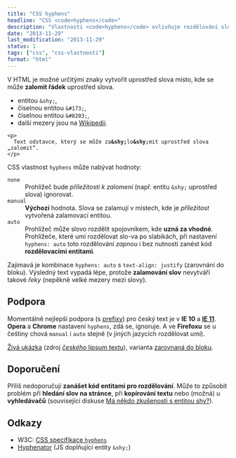 ```yaml
---
title: "CSS hyphens"
headline: "CSS <code>hyphens</code>"
description: "Vlastnosti <code>hyphens</code> ovlivňuje rozdělování slov spojovníkem na konci řádku."
date: "2013-11-29"
last_modification: "2013-11-29"
status: 1
tags: ["css", "css-vlastnosti"]
format: "html"
---
```


<p>V HTML je možné určitými znaky vytvořit uprostřed slova místo, kde se může <b>zalomit řádek</b> uprostřed slova.</p>

<ul>
  <li>entitou <code>&amp;shy;</code>,</li>
  <li>číselnou entitou <code>&amp;#173;</code>,</li>
  <li>číselnou entitou <code>&amp;#8203;</code>,</li>
  <li>další mezery jsou na <a href="http://en.wikipedia.org/wiki/Space_(punctuation)#Spaces_in_Unicode">Wikipedii</a>.</li>
</ul>

<pre><code>&lt;p>
  Text odstavce, který se může za<b>&amp;shy;</b>lo<b>&amp;shy;</b>mit uprostřed slova „zalomit“.
&lt;/p></code></pre>

<p>CSS vlastnost <code>hyphens</code> může nabývat hodnoty:</p>

<dl>
  <dt id="none"><code>none</code></dt>
  <dd>Prohlížeč bude <i>příležitosti k zalomení</i> (např. entitu <code>&amp;shy;</code> uprostřed slova) ignorovat.</dd>

  <dt id="manual"><code>manual</code></dt>
  <dd><b>Výchozí</b> hodnota. Slova se zalamují v místech, kde je <i>příležitost</i> vytvořená zalamovací entitou.</dd>

  <dt id="auto"><code>auto</code></dt>
  <dd>Prohlížeč může slovo rozdělit spojovníkem, kde <b>uzná za vhodné</b>. Prohlížeče, které umí rozdělovat slo-va po slabikách, při nastavení <code>hyphens: auto</code> toto rozdělování <i>zapnou</i> i bez nutnosti zanést kód <b>rozdělovacími entitami</b>.</dd>  
</dl>

<p>Zajímavá je kombinace <code>hyphens: auto</code> s <code>text-align: justify</code> (zarovnání do bloku). Výsledný text vypadá lépe, protože <b>zalamování slov</b> nevytváří takové <i>řeky</i> (nepěkně velké mezery mezi slovy).</p>

<h2 id="podpora">Podpora</h2>
<p>Momentálně nejlepší podpora (s <a href="/css-prefixy">prefixy</a>) pro český text je v <b>IE 10</b> a <b><a href="/ie11">IE 11</a></b>. <b>Opera</b> a <b>Chrome</b> nastavení <code>hyphens</code>, zdá se, ignoruje. A ve <b>Firefoxu</b> se u češtiny chová <code>manual</code> i <code>auto</code> stejně (v jiných jazycích rozdělovat umí).</p>

<p><a href="https://kod.djpw.cz/kwt">Živá ukázka</a> (zdroj <a href="/lipsum"><i>českého</i> lipsum textu</a>), varianta <a href="https://kod.djpw.cz/pwt">zarovnaná do bloku</a>.</p>

<h2 id="doporuceni">Doporučení</h2>
<p>Příliš nedoporučuji <b>zanášet kód entitami pro rozdělování</b>. Může to způsobit problém při <b>hledání slov na stránce</b>, při <b>kopírování textu</b> nebo (možná) u <b>vyhledávačů</b> (související diskuse <a href="http://diskuse.jakpsatweb.cz/?action=vthread&amp;forum=13&amp;topic=104038">Má někdo zkušenosti s entitou shy?</a>).</p>

<h2 id="odkazy">Odkazy</h2>
<ul>
  <li>W3C: <a href="http://dev.w3.org/csswg/css-text/#hyphens">CSS specifikace <code>hyphens</code></a></li>
  <li><a href="http://code.google.com/p/hyphenator/">Hyphenator</a> (JS doplňující entity <code>&amp;shy;</code>)</li>
</ul>